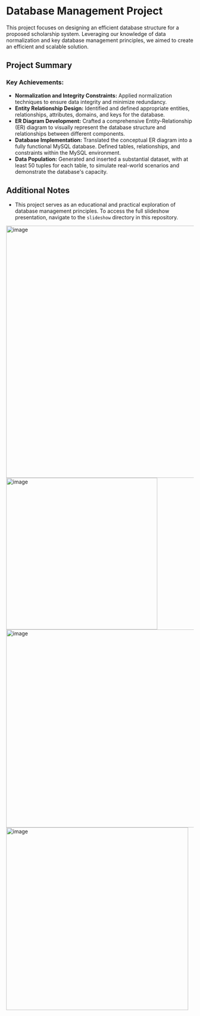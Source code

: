 # Database Management Project
This project focuses on designing an efficient database structure for a proposed scholarship system. Leveraging our knowledge of data normalization and key database management principles, we aimed to create an efficient and scalable solution.

## Project Summary

### Key Achievements:
- **Normalization and Integrity Constraints:** Applied normalization techniques to ensure data integrity and minimize redundancy. 
- **Entity Relationship Design:** Identified and defined appropriate entities, relationships, attributes, domains, and keys for the database.
- **ER Diagram Development:** Crafted a comprehensive Entity-Relationship (ER) diagram to visually represent the database structure and relationships between different components.
- **Database Implementation:** Translated the conceptual ER diagram into a fully functional MySQL database. Defined tables, relationships, and constraints within the MySQL environment.
- **Data Population:** Generated and inserted a substantial dataset, with at least 50 tuples for each table, to simulate real-world scenarios and demonstrate the database's capacity.

## Additional Notes

- This project serves as an educational and practical exploration of database management principles. To access the full slideshow presentation, navigate to the `slideshow` directory in this repository.




<img width="675" alt="image" src="https://github.com/yomashie/Database_Management_Project/assets/48233225/81b6451f-54dc-4e9f-8bca-d756fb03f60d">


<img width="406" alt="image" src="https://github.com/yomashie/Database_Management_Project/assets/48233225/d609bbbb-4ff1-4090-8437-032c930dfb19">

<img width="530" alt="image" src="https://github.com/yomashie/Database_Management_Project/assets/48233225/337c9294-8eee-4c81-9481-8f1e9e6c63e5">

<img width="489" alt="image" src="https://github.com/yomashie/Database_Management_Project/assets/48233225/110049cd-932f-4aae-aacc-c36051f46219">


